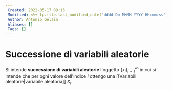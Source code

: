 ```yaml
---
 Created: 2022-05-17 09:13
 Modified: <%+ tp.file.last_modified_date("dddd Do MMMM YYYY HH:mm:ss") %>
 Author: Antonio Gelain
 Aliases: []
 Tags: []
---
```


# Successione di variabili aleatorie
SI intende **successione di variabili aleatorie** l'oggetto $\{ x_{i} \}_{i=1}^{\infty}$ in cui si intende che per ogni valore dell'indice $i$ ottengo una [[Variabili aleatorie|variabile aleatoria]] $X_{i}$.
